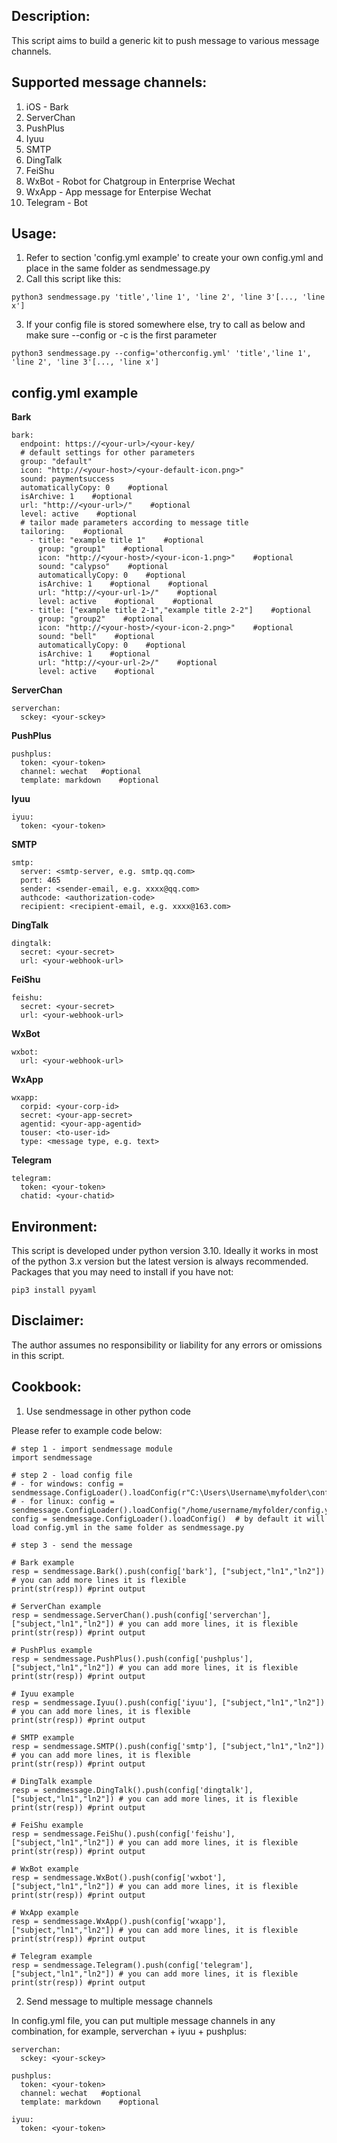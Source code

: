 ## Description:
This script aims to build a generic kit to push message to various message channels.
## Supported message channels:
  1. iOS - Bark
  2. ServerChan
  3. PushPlus
  4. Iyuu
  5. SMTP
  6. DingTalk
  7. FeiShu
  8. WxBot - Robot for Chatgroup in Enterprise Wechat
  9. WxApp - App message for Enterpise Wechat
 10. Telegram - Bot
## Usage:
1. Refer to section 'config.yml example' to create your own config.yml and place in the same folder as sendmessage.py
2. Call this script like this:
```
python3 sendmessage.py 'title','line 1', 'line 2', 'line 3'[..., 'line x']
```
3. If your config file is stored somewhere else, try to call as below and make sure --config or -c is the first parameter
```
python3 sendmessage.py --config='otherconfig.yml' 'title','line 1', 'line 2', 'line 3'[..., 'line x']
```

## config.yml example

**Bark**
```
bark:    
  endpoint: https://<your-url>/<your-key/
  # default settings for other parameters
  group: "default"
  icon: "http://<your-host>/<your-default-icon.png>"
  sound: paymentsuccess
  automaticallyCopy: 0    #optional
  isArchive: 1    #optional
  url: "http://<your-url>/"    #optional
  level: active    #optional
  # tailor made parameters according to message title
  tailoring:    #optional
    - title: "example title 1"    #optional
      group: "group1"    #optional
      icon: "http://<your-host>/<your-icon-1.png>"    #optional
      sound: "calypso"    #optional
      automaticallyCopy: 0    #optional
      isArchive: 1    #optional    #optional
      url: "http://<your-url-1>/"    #optional
      level: active    #optional    #optional
    - title: ["example title 2-1","example title 2-2"]    #optional
      group: "group2"    #optional
      icon: "http://<your-host>/<your-icon-2.png>"    #optional
      sound: "bell"    #optional
      automaticallyCopy: 0    #optional
      isArchive: 1    #optional
      url: "http://<your-url-2>/"    #optional
      level: active    #optional
```
**ServerChan**
```
serverchan:    
  sckey: <your-sckey>
```
**PushPlus**
```
pushplus:    
  token: <your-token>
  channel: wechat   #optional
  template: markdown    #optional
```
**Iyuu**
```
iyuu:    
  token: <your-token>
```
**SMTP**
```
smtp:    
  server: <smtp-server, e.g. smtp.qq.com>
  port: 465
  sender: <sender-email, e.g. xxxx@qq.com>
  authcode: <authorization-code>
  recipient: <recipient-email, e.g. xxxx@163.com>
```
**DingTalk**
```
dingtalk:    
  secret: <your-secret>
  url: <your-webhook-url>
```
**FeiShu**
```
feishu:    
  secret: <your-secret>
  url: <your-webhook-url>
```
**WxBot**
```
wxbot:    
  url: <your-webhook-url>
```
**WxApp**
```
wxapp:    
  corpid: <your-corp-id>
  secret: <your-app-secret>
  agentid: <your-app-agentid>
  touser: <to-user-id>
  type: <message type, e.g. text>
```
**Telegram**
```
telegram:    
  token: <your-token>
  chatid: <your-chatid>
```
## Environment:
This script is developed under python version 3.10.  Ideally it works in most of the python 3.x version but the latest version is always recommended.
Packages that you may need to install if you have not:
```
pip3 install pyyaml
```
## Disclaimer:
The author assumes no responsibility or liability for any errors or omissions in this script.

## Cookbook:
1. Use sendmessage in other python code

Please refer to example code below:

```
# step 1 - import sendmessage module
import sendmessage

# step 2 - load config file
# - for windows: config = sendmessage.ConfigLoader().loadConfig(r"C:\Users\Username\myfolder\config.yml")
# - for linux: config = sendmessage.ConfigLoader().loadConfig("/home/username/myfolder/config.yml")
config = sendmessage.ConfigLoader().loadConfig()  # by default it will load config.yml in the same folder as sendmessage.py

# step 3 - send the message

# Bark example
resp = sendmessage.Bark().push(config['bark'], ["subject,"ln1","ln2"]) # you can add more lines it is flexible
print(str(resp)) #print output

# ServerChan example
resp = sendmessage.ServerChan().push(config['serverchan'], ["subject,"ln1","ln2"]) # you can add more lines, it is flexible
print(str(resp)) #print output

# PushPlus example
resp = sendmessage.PushPlus().push(config['pushplus'], ["subject,"ln1","ln2"]) # you can add more lines, it is flexible
print(str(resp)) #print output

# Iyuu example
resp = sendmessage.Iyuu().push(config['iyuu'], ["subject,"ln1","ln2"]) # you can add more lines, it is flexible
print(str(resp)) #print output

# SMTP example
resp = sendmessage.SMTP().push(config['smtp'], ["subject,"ln1","ln2"]) # you can add more lines, it is flexible
print(str(resp)) #print output

# DingTalk example
resp = sendmessage.DingTalk().push(config['dingtalk'], ["subject,"ln1","ln2"]) # you can add more lines, it is flexible
print(str(resp)) #print output

# FeiShu example
resp = sendmessage.FeiShu().push(config['feishu'], ["subject,"ln1","ln2"]) # you can add more lines, it is flexible
print(str(resp)) #print output

# WxBot example
resp = sendmessage.WxBot().push(config['wxbot'], ["subject,"ln1","ln2"]) # you can add more lines, it is flexible
print(str(resp)) #print output

# WxApp example
resp = sendmessage.WxApp().push(config['wxapp'], ["subject,"ln1","ln2"]) # you can add more lines, it is flexible
print(str(resp)) #print output

# Telegram example
resp = sendmessage.Telegram().push(config['telegram'], ["subject,"ln1","ln2"]) # you can add more lines, it is flexible
print(str(resp)) #print output

```
2. Send message to multiple message channels

In config.yml file, you can put multiple message channels in any combination, for example, serverchan + iyuu + pushplus:

```
serverchan:    
  sckey: <your-sckey>
  
pushplus:    
  token: <your-token>
  channel: wechat   #optional
  template: markdown    #optional

iyuu:    
  token: <your-token>
  
```

